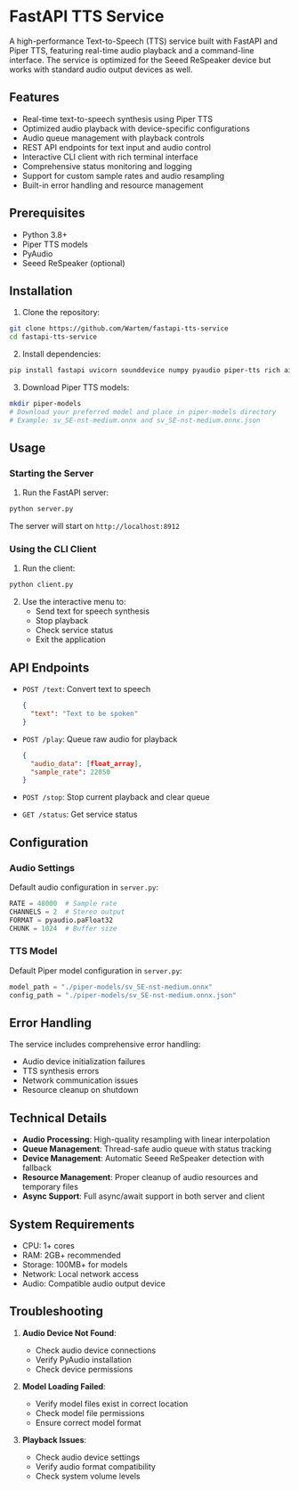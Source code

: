# FastAPI TTS Service

A high-performance Text-to-Speech (TTS) service built with FastAPI and Piper TTS, featuring real-time audio playback and a command-line interface. The service is optimized for the Seeed ReSpeaker device but works with standard audio output devices as well.

## Features

- Real-time text-to-speech synthesis using Piper TTS
- Optimized audio playback with device-specific configurations
- Audio queue management with playback controls
- REST API endpoints for text input and audio control
- Interactive CLI client with rich terminal interface
- Comprehensive status monitoring and logging
- Support for custom sample rates and audio resampling
- Built-in error handling and resource management

## Prerequisites

- Python 3.8+
- Piper TTS models
- PyAudio
- Seeed ReSpeaker (optional)

## Installation

1. Clone the repository:
```bash
git clone https://github.com/Wartem/fastapi-tts-service
cd fastapi-tts-service
```

2. Install dependencies:
```bash
pip install fastapi uvicorn sounddevice numpy pyaudio piper-tts rich aiohttp
```

3. Download Piper TTS models:
```bash
mkdir piper-models
# Download your preferred model and place in piper-models directory
# Example: sv_SE-nst-medium.onnx and sv_SE-nst-medium.onnx.json
```

## Usage

### Starting the Server

1. Run the FastAPI server:
```bash
python server.py
```

The server will start on `http://localhost:8912`

### Using the CLI Client

1. Run the client:
```bash
python client.py
```

2. Use the interactive menu to:
   - Send text for speech synthesis
   - Stop playback
   - Check service status
   - Exit the application

## API Endpoints

- `POST /text`: Convert text to speech
  ```json
  {
    "text": "Text to be spoken"
  }
  ```

- `POST /play`: Queue raw audio for playback
  ```json
  {
    "audio_data": [float_array],
    "sample_rate": 22050
  }
  ```

- `POST /stop`: Stop current playback and clear queue

- `GET /status`: Get service status

## Configuration

### Audio Settings

Default audio configuration in `server.py`:
```python
RATE = 48000  # Sample rate
CHANNELS = 2  # Stereo output
FORMAT = pyaudio.paFloat32
CHUNK = 1024  # Buffer size
```

### TTS Model

Default Piper model configuration in `server.py`:
```python
model_path = "./piper-models/sv_SE-nst-medium.onnx"
config_path = "./piper-models/sv_SE-nst-medium.onnx.json"
```

## Error Handling

The service includes comprehensive error handling:
- Audio device initialization failures
- TTS synthesis errors
- Network communication issues
- Resource cleanup on shutdown

## Technical Details

- **Audio Processing**: High-quality resampling with linear interpolation
- **Queue Management**: Thread-safe audio queue with status tracking
- **Device Management**: Automatic Seeed ReSpeaker detection with fallback
- **Resource Management**: Proper cleanup of audio resources and temporary files
- **Async Support**: Full async/await support in both server and client

## System Requirements

- CPU: 1+ cores
- RAM: 2GB+ recommended
- Storage: 100MB+ for models
- Network: Local network access
- Audio: Compatible audio output device

## Troubleshooting

1. **Audio Device Not Found**:
   - Check audio device connections
   - Verify PyAudio installation
   - Check device permissions

2. **Model Loading Failed**:
   - Verify model files exist in correct location
   - Check model file permissions
   - Ensure correct model format

3. **Playback Issues**:
   - Check audio device settings
   - Verify audio format compatibility
   - Check system volume levels
